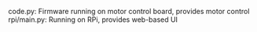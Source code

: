 code.py: Firmware running on motor control board, provides motor control
rpi/main.py: Running on RPi, provides web-based UI
